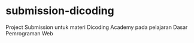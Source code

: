 # submission-dicoding
Project Submission untuk materi Dicoding Academy pada pelajaran Dasar Pemrograman Web
